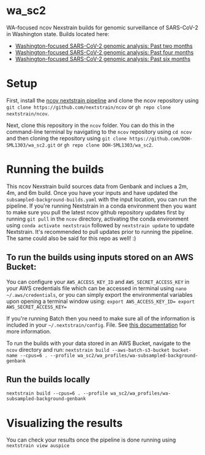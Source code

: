 # wa_sc2
WA-focused ncov Nexstrain builds for genomic surveillance of SARS-CoV-2 in Washington state.
Builds located here:
- [Washington-focused SARS-CoV-2 genomic analysis: Past two months](https://nextstrain.org/groups/waphl/ncov/wa/2m)
- [Washington-focused SARS-CoV-2 genomic analysis: Past four months](https://nextstrain.org/groups/waphl/ncov/wa/4m)
- [Washington-focused SARS-CoV-2 genomic analysis: Past six months](https://nextstrain.org/groups/waphl/ncov/wa/6m)

# Setup
First, install the [ncov nextstrain pipeline](https://github.com/nextstrain/ncov) and clone the ncov repository using `git clone https://github.com/nextstrain/ncov` or `gh repo clone nextstrain/ncov`.

Next, clone this repository in the `ncov` folder. You can do this in the command-line terminal by navigating to the `ncov` repository using `cd ncov` and then cloning the repository using `git clone https://github.com/DOH-SML1303/wa_sc2.git` or `gh repo clone DOH-SML1303/wa_sc2`.

# Running the builds
This ncov Nexstrain build sources data from Genbank and inclues a 2m, 4m, and 6m build. Once you have your inputs and have updated the `subsampled-background-builds.yaml` with the input location, you can run the pipeline. If you're running Nextstrain in a conda environment then you want to make sure you pull the latest ncov github repository updates first by running `git pull` in the `ncov` directory, activating the conda environment using `conda activate nextstrain` followed by `nextstrain update` to update Nextstrain. It's recommended to pull updates prior to running the pipeline. The same could also be said for this repo as well! :)

## To run the builds using inputs stored on an AWS Bucket:
You can configure your `AWS_ACCESS_KEY_ID` and `AWS_SECRET_ACCESS_KEY` in your AWS credentials file which can be accessed in terminal using `nano ~/.aws/credentials`, or you can simply export the environmental variables upon opening a terminal window using:
`export AWS_ACCESS_KEY_ID=
export AWS_SECRET_ACCESS_KEY=`

If you're running Batch then you need to make sure all of the information is included in your `~/.nextstrain/config`. File. See [this documentation](https://docs.nextstrain.org/projects/cli/en/stable/aws-batch/) for more information.

To run the builds with your data stored in an AWS Bucket, navigate to the `ncov` directory and run:
`nextstrain build --aws-batch-s3-bucket bucket-name --cpus=6 . --profile wa_sc2/wa_profiles/wa-subsampled-background-genbank `

## Run the builds locally
`nextstrain build --cpus=6 . --profile wa_sc2/wa_profiles/wa-subsampled-background-genbank `

# Visualizing the results
You can check your results once the pipeline is done running using `nextstrain view auspice`
